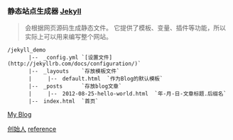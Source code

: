 ### 静态站点生成器 [Jekyll](http://jekyllrb.com/docs/configuration/)

> 会根据网页源码生成静态文件。
> 它提供了模板、变量、插件等功能，所以实际上可以用来编写整个网站。

    /jekyll_demo
    　　　　|--　_config.yml `[设置文件](http://jekyllrb.com/docs/configuration/)`
    　　　　|--　_layouts    `存放模板文件`
    　　　　|　　　|--　default.html  `作为Blog的默认模板`
    　　　　|--　_posts      `存放blog文章` 
    　　　　|　　　|--　2012-08-25-hello-world.html  `年-月-日-文章标题.后缀名`
    　　　　|--　index.html  `首页`

[My Blog](https://virgo9.github.io/)

[创始人](http://tom.preston-werner.com/)
[reference](http://www.ruanyifeng.com/blog/2012/08/blogging_with_jekyll.html)
